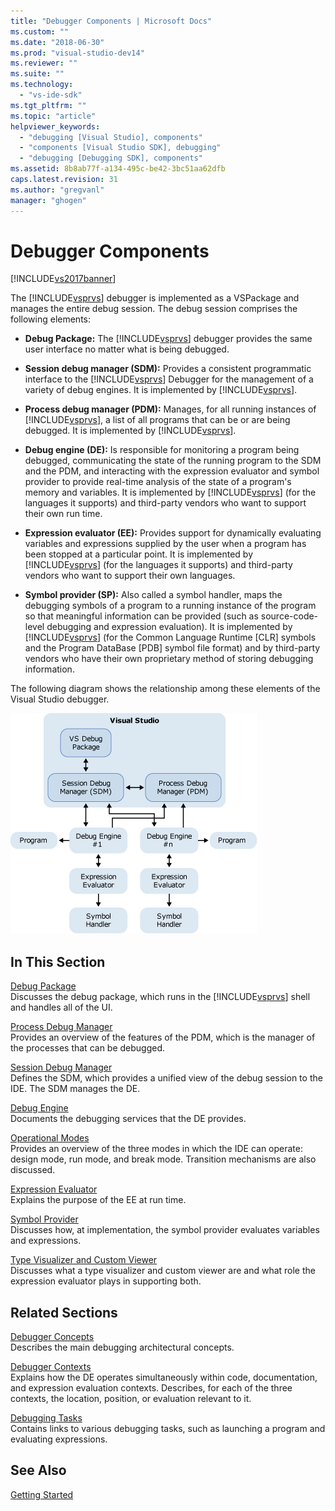 ```yaml
---
title: "Debugger Components | Microsoft Docs"
ms.custom: ""
ms.date: "2018-06-30"
ms.prod: "visual-studio-dev14"
ms.reviewer: ""
ms.suite: ""
ms.technology: 
  - "vs-ide-sdk"
ms.tgt_pltfrm: ""
ms.topic: "article"
helpviewer_keywords: 
  - "debugging [Visual Studio], components"
  - "components [Visual Studio SDK], debugging"
  - "debugging [Debugging SDK], components"
ms.assetid: 8b8ab77f-a134-495c-be42-3bc51aa62dfb
caps.latest.revision: 31
ms.author: "gregvanl"
manager: "ghogen"
---
```

# Debugger Components
[!INCLUDE[vs2017banner](../../includes/vs2017banner.md)]

  
The [!INCLUDE[vsprvs](../../includes/vsprvs-md.md)] debugger is implemented as a VSPackage and manages the entire debug session. The debug session comprises the following elements:  
  
-   **Debug Package:** The [!INCLUDE[vsprvs](../../includes/vsprvs-md.md)] debugger provides the same user interface no matter what is being debugged.  
  
-   **Session debug manager (SDM):** Provides a consistent programmatic interface to the [!INCLUDE[vsprvs](../../includes/vsprvs-md.md)] Debugger for the management of a variety of debug engines. It is implemented by [!INCLUDE[vsprvs](../../includes/vsprvs-md.md)].  
  
-   **Process debug manager (PDM):** Manages, for all running instances of [!INCLUDE[vsprvs](../../includes/vsprvs-md.md)], a list of all programs that can be or are being debugged. It is implemented by [!INCLUDE[vsprvs](../../includes/vsprvs-md.md)].  
  
-   **Debug engine (DE):** Is responsible for monitoring a program being debugged, communicating the state of the running program to the SDM and the PDM, and interacting with the expression evaluator and symbol provider to provide real-time analysis of the state of a program's memory and variables. It is implemented by [!INCLUDE[vsprvs](../../includes/vsprvs-md.md)] (for the languages it supports) and third-party vendors who want to support their own run time.  
  
-   **Expression evaluator (EE):** Provides support for dynamically evaluating variables and expressions supplied by the user when a program has been stopped at a particular point. It is implemented by [!INCLUDE[vsprvs](../../includes/vsprvs-md.md)] (for the languages it supports) and third-party vendors who want to support their own languages.  
  
-   **Symbol provider (SP):** Also called a symbol handler, maps the debugging symbols of a program to a running instance of the program so that meaningful information can be provided (such as source-code-level debugging and expression evaluation). It is implemented by [!INCLUDE[vsprvs](../../includes/vsprvs-md.md)] (for the Common Language Runtime [CLR] symbols and the Program DataBase [PDB] symbol file format) and by third-party vendors who have their own proprietary method of storing debugging information.  
  
 The following diagram shows the relationship among these elements of the Visual Studio debugger.  
  
 ![Debugging Components Overview](../../extensibility/debugger/media/dbugcompovrview.gif "DBugCompOvrview")  
  
## In This Section  
 [Debug Package](../../extensibility/debugger/debug-package.md)  
 Discusses the debug package, which runs in the [!INCLUDE[vsprvs](../../includes/vsprvs-md.md)] shell and handles all of the UI.  
  
 [Process Debug Manager](../../extensibility/debugger/process-debug-manager.md)  
 Provides an overview of the features of the PDM, which is the manager of the processes that can be debugged.  
  
 [Session Debug Manager](../../extensibility/debugger/session-debug-manager.md)  
 Defines the SDM, which provides a unified view of the debug session to the IDE. The SDM manages the DE.  
  
 [Debug Engine](../../extensibility/debugger/debug-engine.md)  
 Documents the debugging services that the DE provides.  
  
 [Operational Modes](../../extensibility/debugger/operational-modes.md)  
 Provides an overview of the three modes in which the IDE can operate: design mode, run mode, and break mode. Transition mechanisms are also discussed.  
  
 [Expression Evaluator](../../extensibility/debugger/expression-evaluator.md)  
 Explains the purpose of the EE at run time.  
  
 [Symbol Provider](../../extensibility/debugger/symbol-provider.md)  
 Discusses how, at implementation, the symbol provider evaluates variables and expressions.  
  
 [Type Visualizer and Custom Viewer](../../extensibility/debugger/type-visualizer-and-custom-viewer.md)  
 Discusses what a type visualizer and custom viewer are and what role the expression evaluator plays in supporting both.  
  
## Related Sections  
 [Debugger Concepts](../../extensibility/debugger/debugger-concepts.md)  
 Describes the main debugging architectural concepts.  
  
 [Debugger Contexts](../../extensibility/debugger/debugger-contexts.md)  
 Explains how the DE operates simultaneously within code, documentation, and expression evaluation contexts. Describes, for each of the three contexts, the location, position, or evaluation relevant to it.  
  
 [Debugging Tasks](../../extensibility/debugger/debugging-tasks.md)  
 Contains links to various debugging tasks, such as launching a program and evaluating expressions.  
  
## See Also  
 [Getting Started](../../extensibility/debugger/getting-started-with-debugger-extensibility.md)

